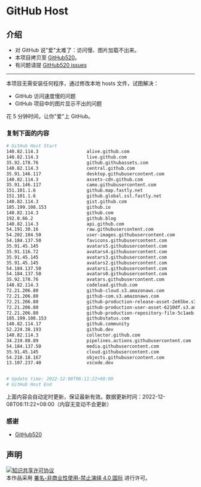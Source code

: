 # GitHub Host
## 介绍
- 对 GitHub 说"爱"太难了：访问慢、图片加载不出来。
- 本项目拷贝至 [GitHub520](https://github.com/521xueweihan/GitHub520)。
- 有问题请提 [GitHub520 issues](https://github.com/521xueweihan/GitHub520/issues/new)

---

本项目无需安装任何程序，通过修改本地 hosts 文件，试图解决：
- GitHub 访问速度慢的问题
- GitHub 项目中的图片显示不出的问题

花 5 分钟时间，让你"爱"上 GitHub。

### 复制下面的内容
```bash
# GitHub Host Start
140.82.114.3                  alive.github.com
140.82.114.3                  live.github.com
35.92.178.76                  github.githubassets.com
140.82.114.3                  central.github.com
35.91.146.117                 desktop.githubusercontent.com
140.82.114.3                  assets-cdn.github.com
35.91.146.117                 camo.githubusercontent.com
151.101.1.6                   github.map.fastly.net
151.101.1.6                   github.global.ssl.fastly.net
140.82.114.3                  gist.github.com
185.199.108.153               github.io
140.82.114.3                  github.com
192.0.66.2                    github.blog
140.82.114.3                  api.github.com
54.191.30.16                  raw.githubusercontent.com
54.202.104.50                 user-images.githubusercontent.com
54.184.137.50                 favicons.githubusercontent.com
35.91.45.145                  avatars5.githubusercontent.com
35.91.116.72                  avatars4.githubusercontent.com
35.91.45.145                  avatars3.githubusercontent.com
35.91.45.145                  avatars2.githubusercontent.com
54.184.137.50                 avatars1.githubusercontent.com
54.184.137.50                 avatars0.githubusercontent.com
35.92.178.76                  avatars.githubusercontent.com
140.82.114.3                  codeload.github.com
72.21.206.80                  github-cloud.s3.amazonaws.com
72.21.206.80                  github-com.s3.amazonaws.com
72.21.206.80                  github-production-release-asset-2e65be.s3.amazonaws.com
72.21.206.80                  github-production-user-asset-6210df.s3.amazonaws.com
72.21.206.80                  github-production-repository-file-5c1aeb.s3.amazonaws.com
185.199.108.153               githubstatus.com
140.82.114.17                 github.community
52.224.38.193                 github.dev
140.82.114.3                  collector.github.com
34.219.88.89                  pipelines.actions.githubusercontent.com
54.184.137.50                 media.githubusercontent.com
35.91.45.145                  cloud.githubusercontent.com
54.218.18.167                 objects.githubusercontent.com
13.107.237.40                 vscode.dev


# Update time: 2022-12-08T06:11:22+08:00
# GitHub Host End

```
上面内容会自动定时更新，保证最新有效。数据更新时间：2022-12-08T06:11:22+08:00（内容无变动不会更新）

### 感谢

- [GitHub520](https://github.com/521xueweihan/GitHub520)

## 声明
<a rel="license" href="https://creativecommons.org/licenses/by-nc-nd/4.0/deed.zh"><img alt="知识共享许可协议" style="border-width: 0" src="https://licensebuttons.net/l/by-nc-nd/4.0/88x31.png"></a><br>本作品采用 <a rel="license" href="https://creativecommons.org/licenses/by-nc-nd/4.0/deed.zh">署名-非商业性使用-禁止演绎 4.0 国际</a> 进行许可。